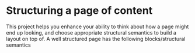 <h1>Structuring a page of content</h1>
<p>
  This project helps you enhance your ability to think about how a page might end up looking, and choose appropriate structural semantics to build a layout on top of.
  A well structured page has the following blocks/structural semantics 
</p>
